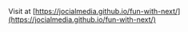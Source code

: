 Visit at [https://jocialmedia.github.io/fun-with-next/](https://jocialmedia.github.io/fun-with-next/)